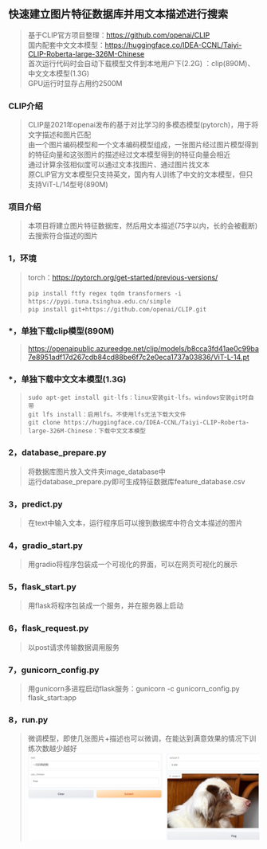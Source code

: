 ## 快速建立图片特征数据库并用文本描述进行搜索
>基于CLIP官方项目整理：https://github.com/openai/CLIP  
>国内配套中文文本模型：https://huggingface.co/IDEA-CCNL/Taiyi-CLIP-Roberta-large-326M-Chinese  
>首次运行代码时会自动下载模型文件到本地用户下(2.2G)  ：clip(890M)、中文文本模型(1.3G)  
>GPU运行时显存占用约2500M  
### CLIP介绍
>CLIP是2021年openai发布的基于对比学习的多模态模型(pytorch)，用于将文字描述和图片匹配  
>由一个图片编码模型和一个文本编码模型组成，一张图片经过图片模型得到的特征向量和这张图片的描述经过文本模型得到的特征向量会相近  
>通过计算余弦相似度可以通过文本找图片、通过图片找文本  
>原CLIP官方文本模型只支持英文，国内有人训练了中文的文本模型，但只支持ViT-L/14型号(890M)  
### 项目介绍
>本项目将建立图片特征数据库，然后用文本描述(75字以内，长的会被截断)去搜索符合描述的图片  
### 1，环境
>torch：https://pytorch.org/get-started/previous-versions/
>```
>pip install ftfy regex tqdm transformers -i https://pypi.tuna.tsinghua.edu.cn/simple
>pip install git+https://github.com/openai/CLIP.git
>```
### *，单独下载clip模型(890M)
>https://openaipublic.azureedge.net/clip/models/b8cca3fd41ae0c99ba7e8951adf17d267cdb84cd88be6f7c2e0eca1737a03836/ViT-L-14.pt
### *，单独下载中文文本模型(1.3G)
>```
>sudo apt-get install git-lfs：linux安装git-lfs。windows安装git时自带
>git lfs install：启用lfs。不使用lfs无法下载大文件
>git clone https://huggingface.co/IDEA-CCNL/Taiyi-CLIP-Roberta-large-326M-Chinese：下载中文文本模型
>```
### 2，database_prepare.py
>将数据库图片放入文件夹image_database中  
>运行database_prepare.py即可生成特征数据库feature_database.csv  
### 3，predict.py
>在text中输入文本，运行程序后可以搜到数据库中符合文本描述的图片  
### 4，gradio_start.py
>用gradio将程序包装成一个可视化的界面，可以在网页可视化的展示
### 5，flask_start.py
>用flask将程序包装成一个服务，并在服务器上启动
### 6，flask_request.py
>以post请求传输数据调用服务
### 7，gunicorn_config.py
>用gunicorn多进程启动flask服务：gunicorn -c gunicorn_config.py flask_start:app
### 8，run.py
>微调模型，即使几张图片+描述也可以微调，在能达到满意效果的情况下训练次数越少越好  
![image](README_IMAGE/001.jpg)
